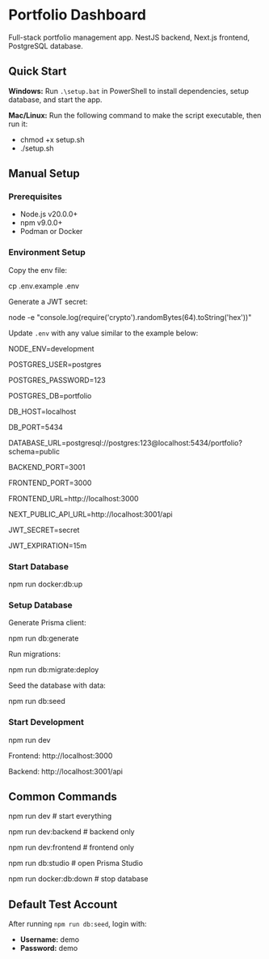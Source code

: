# Portfolio Dashboard

Full-stack portfolio management app. NestJS backend, Next.js frontend, PostgreSQL database.

## Quick Start

**Windows:** Run `.\setup.bat` in PowerShell to install dependencies, setup database, and start the app.

**Mac/Linux:** Run the following command to make the script executable, then run it:

- chmod +x setup.sh
- ./setup.sh

## Manual Setup

### Prerequisites

- Node.js v20.0.0+
- npm v9.0.0+
- Podman or Docker

### Environment Setup

Copy the env file:

cp .env.example .env

Generate a JWT secret:

node -e "console.log(require('crypto').randomBytes(64).toString('hex'))"

Update `.env` with any value similar to the example below:

NODE_ENV=development

POSTGRES_USER=postgres

POSTGRES_PASSWORD=123

POSTGRES_DB=portfolio

DB_HOST=localhost

DB_PORT=5434

DATABASE_URL=postgresql://postgres:123@localhost:5434/portfolio?schema=public

BACKEND_PORT=3001

FRONTEND_PORT=3000

FRONTEND_URL=http://localhost:3000

NEXT_PUBLIC_API_URL=http://localhost:3001/api

JWT_SECRET=secret

JWT_EXPIRATION=15m

### Start Database

npm run docker:db:up

### Setup Database

Generate Prisma client:

npm run db:generate

Run migrations:

npm run db:migrate:deploy

Seed the database with data:

npm run db:seed

### Start Development

npm run dev

Frontend: http://localhost:3000

Backend: http://localhost:3001/api

## Common Commands

npm run dev # start everything

npm run dev:backend # backend only

npm run dev:frontend # frontend only

npm run db:studio # open Prisma Studio

npm run docker:db:down # stop database

## Default Test Account

After running `npm run db:seed`, login with:

- **Username:** demo
- **Password:** demo
